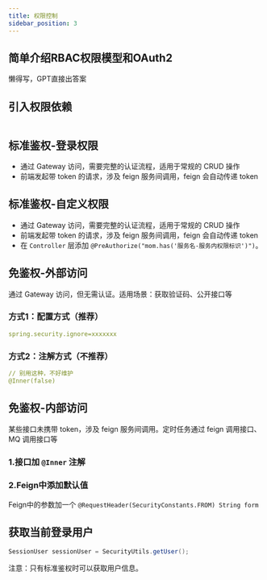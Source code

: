 ```yaml
---
title: 权限控制
sidebar_position: 3
---
```


## 简单介绍RBAC权限模型和OAuth2
懒得写，GPT直接出答案

## 引入权限依赖
```xml


```

## 标准鉴权-登录权限

- 通过 Gateway 访问，需要完整的认证流程，适用于常规的 CRUD 操作
- 前端发起带 token 的请求，涉及 feign 服务间调用，feign 会自动传递 token

## 标准鉴权-自定义权限
- 通过 Gateway 访问，需要完整的认证流程，适用于常规的 CRUD 操作
- 前端发起带 token 的请求，涉及 feign 服务间调用，feign 会自动传递 token
- 在 `Controller` 层添加 `@PreAuthorize("mom.has('服务名-服务内权限标识')")`。

## 免鉴权-外部访问
通过 Gateway 访问，但无需认证。适用场景：获取验证码、公开接口等

### 方式1：配置方式（推荐）
```yaml
spring.security.ignore=xxxxxxx
```

### 方式2：注解方式（不推荐）
```yaml
// 别用这种，不好维护
@Inner(false)
```

## 免鉴权-内部访问
某些接口未携带 token，涉及 feign 服务间调用。定时任务通过 feign 调用接口、MQ 调用接口等

### 1.接口加 `@Inner` 注解

### 2.Feign中添加默认值
Feign中的参数加一个 `@RequestHeader(SecurityConstants.FROM) String form` 


## 获取当前登录用户
```java
SessionUser sessionUser = SecurityUtils.getUser();
```

注意：只有标准鉴权时可以获取用户信息。

